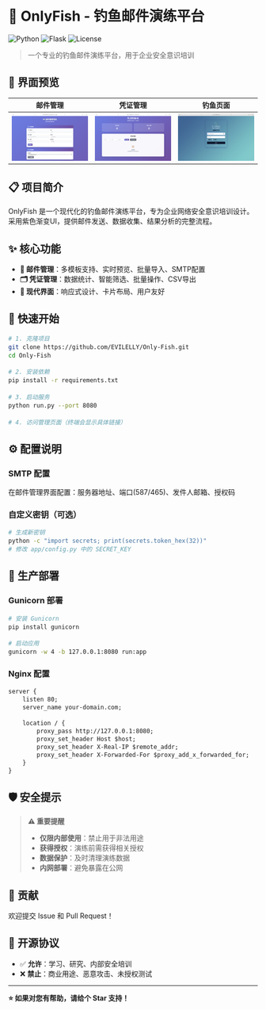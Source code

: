 # 🎣 OnlyFish - 钓鱼邮件演练平台

![Python](https://img.shields.io/badge/Python-3.7+-blue?style=flat&logo=python)
![Flask](https://img.shields.io/badge/Flask-Web框架-green?style=flat)
![License](https://img.shields.io/badge/License-学习研究用途-red?style=flat)

> 一个专业的钓鱼邮件演练平台，用于企业安全意识培训

## 📸 界面预览

| 邮件管理 | 凭证管理 | 钓鱼页面 |
|---------|---------|---------|
| ![邮件管理](docs/images/email-manager.png) | ![凭证管理](docs/images/creds-manager.png) | ![钓鱼页面](docs/images/phishing-page.png) |

## 📋 项目简介

OnlyFish 是一个现代化的钓鱼邮件演练平台，专为企业网络安全意识培训设计。采用紫色渐变UI，提供邮件发送、数据收集、结果分析的完整流程。

## ✨ 核心功能

- **📧 邮件管理**：多模板支持、实时预览、批量导入、SMTP配置
- **🗂️ 凭证管理**：数据统计、智能筛选、批量操作、CSV导出  
- **🎨 现代界面**：响应式设计、卡片布局、用户友好

## 🚀 快速开始

```bash
# 1. 克隆项目
git clone https://github.com/EVILELLY/Only-Fish.git
cd Only-Fish

# 2. 安装依赖
pip install -r requirements.txt

# 3. 启动服务
python run.py --port 8080

# 4. 访问管理页面（终端会显示具体链接）
```

## ⚙️ 配置说明

### SMTP 配置
在邮件管理界面配置：服务器地址、端口(587/465)、发件人邮箱、授权码

### 自定义密钥（可选）
```bash
# 生成新密钥
python -c "import secrets; print(secrets.token_hex(32))"
# 修改 app/config.py 中的 SECRET_KEY
```

## 🚀 生产部署

### Gunicorn 部署
```bash
# 安装 Gunicorn
pip install gunicorn

# 启动应用
gunicorn -w 4 -b 127.0.0.1:8080 run:app
```

### Nginx 配置
```nginx
server {
    listen 80;
    server_name your-domain.com;
    
    location / {
        proxy_pass http://127.0.0.1:8080;
        proxy_set_header Host $host;
        proxy_set_header X-Real-IP $remote_addr;
        proxy_set_header X-Forwarded-For $proxy_add_x_forwarded_for;
    }
}
```

## 🛡️ 安全提示

> **⚠️ 重要提醒**
> 
> - **仅限内部使用**：禁止用于非法用途
> - **获得授权**：演练前需获得相关授权
> - **数据保护**：及时清理演练数据
> - **内网部署**：避免暴露在公网

## 🤝 贡献

欢迎提交 Issue 和 Pull Request！

## 📄 开源协议

- ✅ **允许**：学习、研究、内部安全培训
- ❌ **禁止**：商业用途、恶意攻击、未授权测试

---

**⭐ 如果对您有帮助，请给个 Star 支持！**
